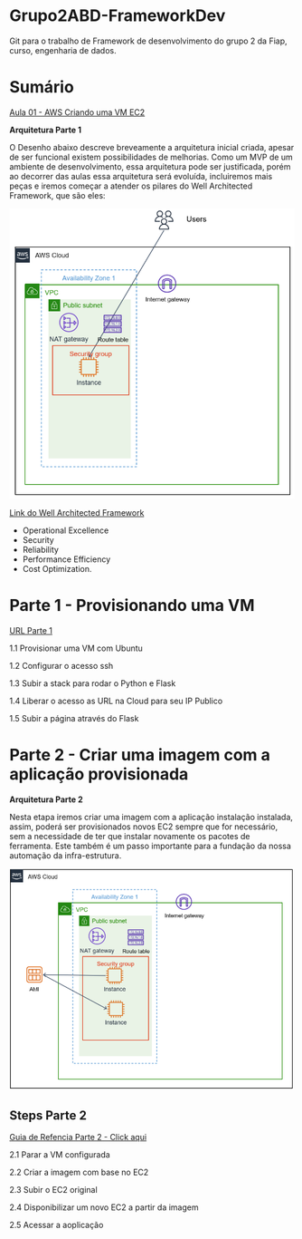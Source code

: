 # Grupo2ABD-FrameworkDev

Git para o trabalho de Framework de desenvolvimento do grupo 2 da Fiap, curso, engenharia de dados.


# Sumário

[Aula 01 - AWS Criando uma VM EC2](https://github.com/dhnomura/Grupo2ABD-FrameworkDev/blob/main/1%20-%20aws_criar_vm.md)

**Arquitetura Parte 1**

O Desenho abaixo descreve breveamente a arquitetura inicial criada, apesar de ser funcional existem possibilidades de melhorias. Como um MVP de um ambiente de desenvolvimento, essa arquitetura pode ser justificada, porém ao decorrer das aulas essa arquitetura será evoluída, incluiremos mais peças e iremos começar a atender os pilares do Well Architected Framework, que são eles: 

![alt text](https://github.com/dhnomura/Grupo2ABD-FrameworkDev/blob/main/imagens/ArquiteturaOneTier.png)

[Link do Well Architected Framework](https://aws.amazon.com/blogs/apn/the-5-pillars-of-the-aws-well-architected-framework/)

* Operational Excellence
* Security
* Reliability
* Performance Efficiency
* Cost Optimization.

# Parte 1 - Provisionando uma VM

[URL Parte 1](https://github.com/dhnomura/Grupo2ABD-FrameworkDev/blob/main/1%20-%20aws_criar_vm.md)

1.1 Provisionar uma VM com Ubuntu

1.2 Configurar o acesso ssh

1.3 Subir a stack para rodar o Python e Flask

1.4 Liberar o acesso as URL na Cloud para seu IP Publico

1.5 Subir a página através do Flask


# Parte 2 - Criar uma imagem com a aplicação provisionada

**Arquitetura Parte 2**

Nesta etapa iremos criar uma imagem com a aplicação instalação instalada, assim, poderá ser provisionados novos EC2 sempre que for necessário, sem a necessidade de ter que instalar novamente os pacotes de ferramenta. Este também é um passo importante para a fundação da nossa automação da infra-estrutura.

![alt text](https://github.com/dhnomura/Grupo2ABD-FrameworkDev/blob/6d393f77ca3a668a013c5c92d5f98474c0638abd/imagens/ArquiteturaAMI.png)

## Steps Parte 2

[Guia de Refencia Parte 2  - Click aqui](https://github.com/dhnomura/Grupo2ABD-FrameworkDev/blob/main/2%20-%20aws_criar_ami.md)

2.1 Parar a VM configurada

2.2 Criar a imagem com base no EC2

2.3 Subir o EC2 original

2.4 Disponibilizar um novo EC2 a partir da imagem

2.5 Acessar a aoplicação


